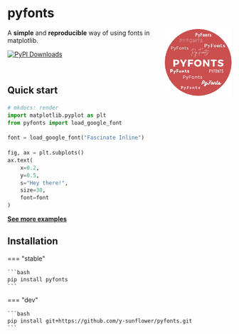 # pyfonts

<img src="https://github.com/JosephBARBIERDARNAL/static/blob/main/python-libs/pyfonts/image.png?raw=true" alt="PyFonts logo" align="right" width="150px"/>

A **simple** and **reproducible** way of using fonts in matplotlib.

[![PyPI Downloads](https://static.pepy.tech/badge/pyfonts/month)](https://pepy.tech/projects/pyfonts)

<br>

## Quick start

```py
# mkdocs: render
import matplotlib.pyplot as plt
from pyfonts import load_google_font

font = load_google_font("Fascinate Inline")

fig, ax = plt.subplots()
ax.text(
    x=0.2,
    y=0.5,
    s="Hey there!",
    size=30,
    font=font
)
```

[**See more examples**](./reference/load_google_font.md#examples)

## Installation

=== "stable"

    ```bash
    pip install pyfonts
    ```

=== "dev"

    ```bash
    pip install git+https://github.com/y-sunflower/pyfonts.git
    ```

<br><br>
